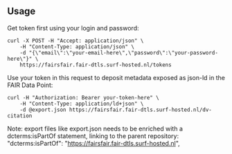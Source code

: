 ## Usage 

Get token first using your login and password:
```
curl -X POST -H "Accept: application/json" \
	-H "Content-Type: application/json" \
	-d "{\"email\":\"your-email-here\",\"password\":\"your-password-here\"}" \
	https://fairsfair.fair-dtls.surf-hosted.nl/tokens
```

Use your token in this request to deposit metadata exposed as json-ld in the FAIR Data Point:
```
curl -H "Authorization: Bearer your-token-here" \
	-H "Content-Type: application/ld+json" \
	-d @export.json https://fairsfair.fair-dtls.surf-hosted.nl/dv-citation
```

Note: export files like export.json needs to be enriched with a dcterms:isPartOf statement, linking to the parent repository:
"dcterms:isPartOf": "https://fairsfair.fair-dtls.surf-hosted.nl",

